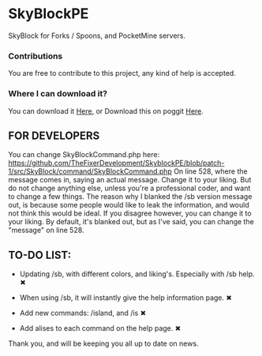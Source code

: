 # SkyBlockPE
SkyBlock for Forks / Spoons, and PocketMine servers.
### Contributions
You are free to contribute to this project, any kind of help is accepted.
### Where I can download it?
You can download it [Here](https://github.com/TheFixerDevelopment/SkyblockPE/releases/tag/v0.1.9), or Download this on poggit [Here](https://poggit.pmmp.io/ci/TheFixerDevelopment/SkyblockPE/SkyBlock).



## FOR DEVELOPERS

You can change SkyBlockCommand.php here:
https://github.com/TheFixerDevelopment/SkyblockPE/blob/patch-1/src/SkyBlock/command/SkyBlockCommand.php
On line 528, where the message comes in, saying an actual message.
Change it to your liking. But do not change anything else, unless you're a professional coder, and want to change a few things.
The reason why I blanked the /sb version message out, is because some people would like to leak the information, and would not think this would be ideal. If you disagree however, you can change it to your liking. By default, it's blanked out, but as I've said, you can change the "message" on line 528.


## TO-DO LIST:

* Updating /sb, with different colors, and liking's. Especially with /sb help. ✖

* When using /sb, it will instantly give the help information page. ✖

* Add new commands: /island, and /is ✖

* Add alises to each command on the help page. ✖

Thank you, and will be keeping you all up to date on news.
